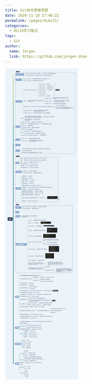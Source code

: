 ```yaml
---
title: Git命令思维导图
date: 2020-11-18 17:46:22
permalink: /pages/4cbc21/
categories: 
  - 《Git》学习笔记
tags: 
  - Git
author: 
  name: Jorgen
  link: https://github.com/jorgen-zhao
---
```

![Git命令思维导图](/img/git.png)
